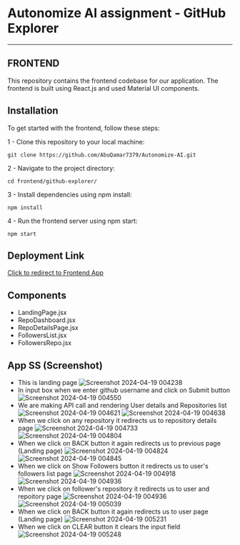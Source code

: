 # Autonomize AI assignment - GitHub Explorer

---

## FRONTEND

This repository contains the frontend codebase for our application. The frontend is built using React.js and used Material UI components.

## Installation

To get started with the frontend, follow these steps:

1 - Clone this repository to your local machine:

    git clone https://github.com/AbuQamar7379/Autonomize-AI.git

2 - Navigate to the project directory:

    cd frontend/github-explorer/

3 - Install dependencies using npm install:

    npm install

4 - Run the frontend server using npm start:

    npm start

## Deployment Link
 [Click to redirect to Frontend App](https://abuqamar-autonomize-ai.vercel.app/)

## Components

- LandingPage.jsx
- RepoDashboard.jsx
- RepoDetailsPage.jsx
- FollowersList.jsx
- FollowersRepo.jsx

##  App SS (Screenshot)
- This is landing page
  ![Screenshot 2024-04-19 004238](https://github.com/AbuQamar7379/Autonomize-AI/assets/101246711/651d0f5c-18b5-487a-bba7-1a55d4d7d164)
- In input box when we enter github username and click on Submit button
  ![Screenshot 2024-04-19 004550](https://github.com/AbuQamar7379/Autonomize-AI/assets/101246711/d8b7b645-21b8-4df9-bc19-b40ca812de8e)
- We are making API call and rendering User details and Repositories list
  ![Screenshot 2024-04-19 004621](https://github.com/AbuQamar7379/Autonomize-AI/assets/101246711/d8f4d989-fac0-44fa-bcb9-d99579604672)
  ![Screenshot 2024-04-19 004638](https://github.com/AbuQamar7379/Autonomize-AI/assets/101246711/d0da9178-126a-4e4d-bd07-ec9f5963a834)
- When we click on any repository it redirects us to repository details page
  ![Screenshot 2024-04-19 004733](https://github.com/AbuQamar7379/Autonomize-AI/assets/101246711/3e6735f7-8ce3-4462-8285-0a5257fd0d42)
  ![Screenshot 2024-04-19 004804](https://github.com/AbuQamar7379/Autonomize-AI/assets/101246711/ea155f43-b612-4a14-9a7c-4eef6922070f)
- When we click on BACK button it again redirects us to previous page (Landing page) 
  ![Screenshot 2024-04-19 004824](https://github.com/AbuQamar7379/Autonomize-AI/assets/101246711/cfef2456-c23f-4ab8-8d19-f9ab78a2850f)
  ![Screenshot 2024-04-19 004845](https://github.com/AbuQamar7379/Autonomize-AI/assets/101246711/5df703f0-294f-4590-9e52-e1c0359c1de8)
- When we click on Show Followers button it redirects us to user's followers list page
  ![Screenshot 2024-04-19 004918](https://github.com/AbuQamar7379/Autonomize-AI/assets/101246711/6899f8b8-e312-4cc5-b829-85d7b1c513e3)
  ![Screenshot 2024-04-19 004936](https://github.com/AbuQamar7379/Autonomize-AI/assets/101246711/66bf11c9-12cf-4eb0-a288-e8c0f0216919)
- When we click on follower's repository it redirects us to user and repoitory page
  ![Screenshot 2024-04-19 004936](https://github.com/AbuQamar7379/Autonomize-AI/assets/101246711/66bf11c9-12cf-4eb0-a288-e8c0f0216919)
  ![Screenshot 2024-04-19 005039](https://github.com/AbuQamar7379/Autonomize-AI/assets/101246711/8a11f37e-3f81-4caa-84b4-ca69b6a6e801)
- When we click on BACK button it again redirects us to user page (Landing page)
  ![Screenshot 2024-04-19 005231](https://github.com/AbuQamar7379/Autonomize-AI/assets/101246711/baa53055-38b2-4c00-a473-ac7869415552)
- When we click on CLEAR button it clears the input field
  ![Screenshot 2024-04-19 005248](https://github.com/AbuQamar7379/Autonomize-AI/assets/101246711/884b2ed4-4fb9-4f9d-9183-76f980c8b367)

